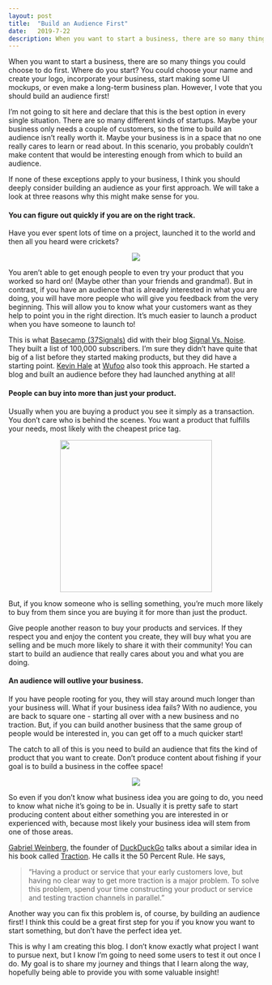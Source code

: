 ```yaml
---
layout: post
title:  "Build an Audience First"
date:   2019-7-22
description: When you want to start a business, there are so many things you could do. Where do you start? You could choose your name and create your logo. You could Incorporate your business. You could start making some UI mockups, or you could make a long business plan! My vote is that you should build an audience first.
---
```


<p class="intro"><span class="dropcap">W</span>hen you want to start a business, there are so many things you could choose to do first. Where do you start? You could choose your name and create your logo, incorporate your business, start making some UI mockups, or even make a long-term business plan. However, I vote that you should build an audience first!</p>

I’m not going to sit here and declare that this is the best option in every single situation. There are so many different kinds of startups. Maybe your business only needs a couple of customers, so the time to build an audience isn’t really worth it. Maybe your business is in a space that no one really cares to learn or read about. In this scenario, you probably couldn’t make content that would be interesting enough from which to build an audience. 

If none of these exceptions apply to your business, I think you should deeply consider building an audience as your first approach. We will take a look at three reasons why this might make sense for you.

#### You can figure out quickly if you are on the right track.
Have you ever spent lots of time on a project, launched it to the world and then all you heard were crickets? 

<center><img src="https://media.giphy.com/media/11R5KYi6ZdP8Z2/giphy.gif" /></center>

You aren’t able to get enough people to even try your product that you worked so hard on! (Maybe other than your friends and grandma!). But in contrast, if you have an audience that is already interested in what you are doing, you will have more people who will give you feedback from the very beginning. This will allow you to know what your customers want as they help to point you in the right direction. It’s much easier to launch a product when you have someone to launch to!

This is what [Basecamp (37Signals)](https://basecamp.com) did with their blog [Signal Vs. Noise](https://signalvnoise.com). They built a list of 100,000 subscribers. I’m sure they didn’t have quite that big of a list before they started making products, but they did have a starting point. [Kevin Hale](https://twitter.com/ilikevests) at [Wufoo](https://www.wufoo.com) also took this approach. He started a blog and built an audience before they had launched anything at all!

#### People can buy into more than just your product.
Usually when you are buying a product you see it simply as a transaction. You don’t care who is behind the scenes. You want a product that fulfills your needs, most likely with the cheapest price tag.

<center><img src="https://media.giphy.com/media/3tJ1HjPqC5hXW/giphy.gif" height="300" /></center>

But, if you know someone who is selling something, you’re much more likely to buy from them since you are buying it for more than just the product.

Give people another reason to buy your products and services. If they respect you and enjoy the content you create, they will buy what you are selling and be much more likely to share it with their community! You can start to build an audience that really cares about you and what you are doing.

#### An audience will outlive your business.
If you have people rooting for you, they will stay around much longer than your business will. What if your business idea fails? With no audience, you are back to square one  - starting all over with a new business and no traction. But, if you can build another business that the same group of people would be interested in, you can get off to a much quicker start!

The catch to all of this is you need to build an audience that fits the kind of product that you want to create. Don’t produce content about fishing if your goal is to build a business in the coffee space!

<center><img src="https://media.giphy.com/media/QM5GJO6J8lDfa/giphy.gif" /></center>

So even if you don’t know what business idea you are going to do, you need to know what niche it’s going to be in. Usually it is pretty safe to start producing content about either something you are interested in or experienced with, because most likely your business idea will stem from one of those areas.

[Gabriel Weinberg](https://twitter.com/yegg), the founder of [DuckDuckGo](https://duckduckgo.com) talks about a similar idea in his book called [Traction](https://www.amazon.com/Traction-Startup-Achieve-Explosive-Customer/dp/1591848369). He calls it the 50 Percent Rule. He says, 

<blockquote>“Having a product or service that your early customers love, but having no clear way to get more traction is a major problem. To solve this problem, spend your time constructing your product or service and testing traction channels in parallel.”</blockquote>

Another way you can fix this problem is, of course, by building an audience first! I think this could be a great first step for you if you know you want to start something, but don’t have the perfect idea yet.

This is why I am creating this blog. I don’t know exactly what project I want to pursue next, but I know I’m going to need some users to test it out once I do.  My goal is to share my journey and things that I learn along the way, hopefully being able to provide you with some valuable insight!

